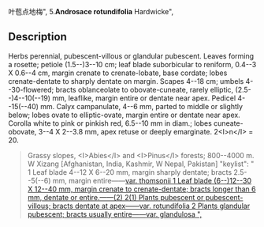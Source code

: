 叶苞点地梅",
5.**Androsace rotundifolia** Hardwicke",

## Description
Herbs perennial, pubescent-villous or glandular pubescent. Leaves forming a rosette; petiole (1.5--)3--10 cm; leaf blade suborbicular to reniform, 0.4--3 X 0.6--4 cm, margin crenate to crenate-lobate, base cordate; lobes crenate-dentate to sharply dentate on margin. Scapes 4--18 cm; umbels 4--30-flowered; bracts oblanceolate to obovate-cuneate, rarely elliptic, (2.5--)4--10(--19) mm, leaflike, margin entire or dentate near apex. Pedicel 4--15(--40) mm. Calyx campanulate, 4--6 mm, parted to middle or slightly below; lobes ovate to elliptic-ovate, margin entire or dentate near apex. Corolla white to pink or pinkish red, 6.5--10 mm in diam.; lobes cuneate-obovate, 3--4 X 2--3.8 mm, apex retuse or deeply emarginate. 2&lt;I&gt;n&lt;/I&gt; = 20.

> Grassy slopes, &lt;I&gt;Abies&lt;/I&gt; and &lt;I&gt;Pinus&lt;/I&gt; forests; 800--4000 m. W Xizang [Afghanistan, India, Kashmir, W Nepal, Pakistan]
  "keylist": "
1 Leaf blade 4--12 X 6--20 mm, margin sharply dentate; bracts 2.5--5(--6) mm, margin entire——<a href='/info/Androsace rotundifolia var. thomsonii?t=foc'>var. thomsonii 
1 Leaf blade (6--)12--30 X 12--40 mm, margin crenate to crenate-dentate; bracts longer than 6 mm, dentate or entire.——(2)
2(1) Plants pubescent or pubescent-villous; bracts dentate at apex——<a href='/info/Androsace rotundifolia var. rotundifolia?t=foc'>var. rotundifolia 
2 Plants glandular pubescent; bracts usually entire——<a href='/info/Androsace rotundifolia var. glandulosa?t=foc'>var. glandulosa ",
